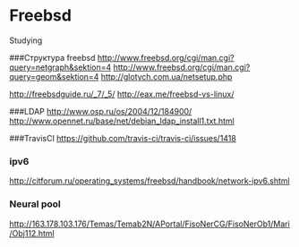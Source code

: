 # Freebsd
Studying

###Структура freebsd
http://www.freebsd.org/cgi/man.cgi?query=netgraph&sektion=4
http://www.freebsd.org/cgi/man.cgi?query=geom&sektion=4
http://glotych.com.ua/netsetup.php

http://freebsdguide.ru/_7/_5/
http://eax.me/freebsd-vs-linux/


###LDAP
http://www.osp.ru/os/2004/12/184900/
http://www.opennet.ru/base/net/debian_ldap_install1.txt.html

###TravisCI
https://github.com/travis-ci/travis-ci/issues/1418

### ipv6
http://citforum.ru/operating_systems/freebsd/handbook/network-ipv6.shtml

### Neural pool
http://163.178.103.176/Temas/Temab2N/APortal/FisoNerCG/FisoNerOb1/Mari/Obj112.html

